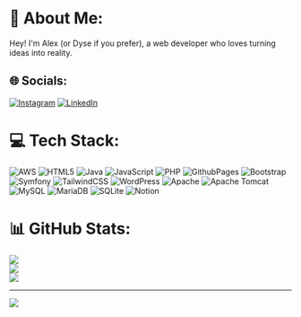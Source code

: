 # 💫 About Me:
Hey! I'm Alex (or Dyse if you prefer), a web developer who loves turning ideas into reality. 


## 🌐 Socials:
[![Instagram](https://img.shields.io/badge/Instagram-%23E4405F.svg?logo=Instagram&logoColor=white)](https://instagram.com/alexdyse) [![LinkedIn](https://img.shields.io/badge/LinkedIn-%230077B5.svg?logo=linkedin&logoColor=white)](https://linkedin.com/in/alejandro-martins-80aa8a2aa) 

# 💻 Tech Stack:
![AWS](https://img.shields.io/badge/AWS-%23FF9900.svg?style=flat&logo=amazon-aws&logoColor=white) ![HTML5](https://img.shields.io/badge/html5-%23E34F26.svg?style=flat&logo=html5&logoColor=white) ![Java](https://img.shields.io/badge/java-%23ED8B00.svg?style=flat&logo=openjdk&logoColor=white) ![JavaScript](https://img.shields.io/badge/javascript-%23323330.svg?style=flat&logo=javascript&logoColor=%23F7DF1E) ![PHP](https://img.shields.io/badge/php-%23777BB4.svg?style=flat&logo=php&logoColor=white) ![GithubPages](https://img.shields.io/badge/github%20pages-121013?style=flat&logo=github&logoColor=white)  ![Bootstrap](https://img.shields.io/badge/bootstrap-%238511FA.svg?style=flat&logo=bootstrap&logoColor=white) ![Symfony](https://img.shields.io/badge/symfony-%23000000.svg?style=flat&logo=symfony&logoColor=white) ![TailwindCSS](https://img.shields.io/badge/tailwindcss-%2338B2AC.svg?style=flat&logo=tailwind-css&logoColor=white) ![WordPress](https://img.shields.io/badge/WordPress-%23117AC9.svg?style=flat&logo=WordPress&logoColor=white) ![Apache](https://img.shields.io/badge/apache-%23D42029.svg?style=flat&logo=apache&logoColor=white) ![Apache Tomcat](https://img.shields.io/badge/apache%20tomcat-%23F8DC75.svg?style=flat&logo=apache-tomcat&logoColor=black)  ![MySQL](https://img.shields.io/badge/mysql-4479A1.svg?style=flat&logo=mysql&logoColor=white) ![MariaDB](https://img.shields.io/badge/MariaDB-003545?style=flat&logo=mariadb&logoColor=white) ![SQLite](https://img.shields.io/badge/sqlite-%2307405e.svg?style=flat&logo=sqlite&logoColor=white) ![Notion](https://img.shields.io/badge/Notion-%23000000.svg?style=flat&logo=notion&logoColor=white) 
# 📊 GitHub Stats:
![](https://github-readme-stats.vercel.app/api?username=803Dyse&theme=monokai&hide_border=false&include_all_commits=true&count_private=false)<br/>
![](https://github-readme-streak-stats.herokuapp.com/?user=803Dyse&theme=monokai&hide_border=false)<br/>
![](https://github-readme-stats.vercel.app/api/top-langs/?username=803Dyse&theme=monokai&hide_border=false&include_all_commits=true&count_private=false&layout=compact)

---
[![](https://visitcount.itsvg.in/api?id=803Dyse&icon=5&color=12)](https://visitcount.itsvg.in)

<!-- Proudly created with GPRM ( https://gprm.itsvg.in ) -->
